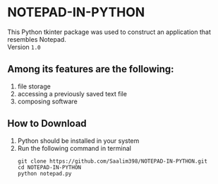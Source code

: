 # NOTEPAD-IN-PYTHON
This Python tkinter package was used to construct an application that resembles Notepad.    
Version `1.0` 
## Among its features are the following:  
1. file storage
2. accessing a previously saved text file
3. composing software
## How to Download   
1. Python should be installed in your system
2. Run the following command in terminal
   ```
   git clone https://github.com/Saalim398/NOTEPAD-IN-PYTHON.git
   cd NOTEPAD-IN-PYTHON
   python notepad.py
   ```

